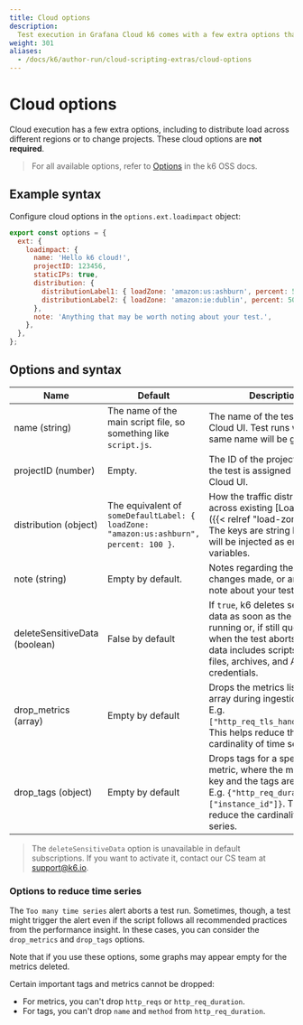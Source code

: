 ```yaml
---
title: Cloud options
description:
  Test execution in Grafana Cloud k6 comes with a few extra options that you can set.
weight: 301
aliases:
  - /docs/k6/author-run/cloud-scripting-extras/cloud-options
---
```


# Cloud options

Cloud execution has a few extra options, including to distribute load across different regions or to change projects.
These cloud options are **not required**.

> For all available options, refer to [Options](https://k6.io/docs/using-k6/options) in the k6 OSS docs.

## Example syntax

Configure cloud options in the `options.ext.loadimpact` object:

```javascript
export const options = {
  ext: {
    loadimpact: {
      name: 'Hello k6 cloud!',
      projectID: 123456,
      staticIPs: true,
      distribution: {
        distributionLabel1: { loadZone: 'amazon:us:ashburn', percent: 50 },
        distributionLabel2: { loadZone: 'amazon:ie:dublin', percent: 50 },
      },
      note: 'Anything that may be worth noting about your test.',
    },
  },
};
```

## Options and syntax

<!-- vale off -->

| Name                          | Default                                                                                | Description                                                                                                                                                                                          |
|-------------------------------|----------------------------------------------------------------------------------------|------------------------------------------------------------------------------------------------------------------------------------------------------------------------------------------------------|
| name (string)                 | The name of the main script file, so something like `script.js`.                       | The name of the test in the k6 Cloud UI. Test runs with the same name will be grouped.                                                                                                      |
| projectID (number)            | Empty.                                                                | The ID of the project to which the test is assigned in the k6 Cloud UI.                                                                                                                              |
| distribution (object)         | The equivalent of `someDefaultLabel: { loadZone: "amazon:us:ashburn", percent: 100 }`. | How the traffic distributes across existing [Load Zones]({{< relref "load-zones">}}). The keys are string labels that will be injected as environment variables.                                     |
| note (string)                 | Empty by default.                                                                      | Notes regarding the test, changes made, or anything to note about your test.                                                                                                        |
| deleteSensitiveData (boolean) | False by default                                                                       | If `true`, k6 deletes sensitive data as soon as the test starts running or, if still queued, when the test aborts. Sensitive data includes scripts, HAR files, archives, and APM credentials. |
| drop_metrics (array)          | Empty by default                                                                       | Drops the metrics listed in the array during ingestion time. E.g. `["http_req_tls_handshaking"]`. This helps reduce the cardinality of time series.                                                  |
| drop_tags (object)            | Empty by default                                                                       | Drops tags for a specified metric, where the metric is the key and the tags are an array. E.g. `{"http_req_duration": ["instance_id"]}`. This helps reduce the cardinality of time series.           |

<!-- vale on -->

<!---
| staticIPs (boolean)           | `false` by default                                                                     | When set to `true`, system will use dedicated IPs assigned to your organization to execute the test.                                                                                                         |
 -->

<Blockquote mod="note" title="">

The `deleteSensitiveData` option is unavailable in default subscriptions.
If you want to activate it, contact our CS team at support@k6.io.

</Blockquote>

### Options to reduce time series

The `Too many time series` alert aborts a test run.
Sometimes, though, a test might trigger the alert even if the script follows all recommended practices from the performance insight.
In these cases, you can consider the `drop_metrics` and `drop_tags` options.

Note that if you use these options, some graphs may appear empty for
the metrics deleted.

Certain important tags and metrics cannot be dropped:
- For metrics,  you can't drop `http_reqs` or `http_req_duration`.
- For tags, you can't drop `name` and `method` from `http_req_duration`.


